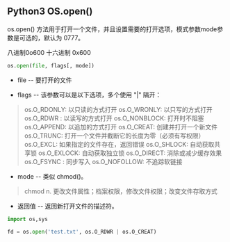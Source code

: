## Python3 OS.open() 

os.open() 方法用于打开一个文件，并且设置需要的打开选项，模式参数mode参数是可选的，默认为 0777。

八进制0o600 十六进制 0x600

```python
os.open(file, flags[, mode])
```

* file -- 要打开的文件

* flags -- 该参数可以是以下选项，多个使用 "|" 隔开：
> os.O_RDONLY: 以只读的方式打开
> os.O_WRONLY: 以只写的方式打开
> os.O_RDWR : 以读写的方式打开
> os.O_NONBLOCK: 打开时不阻塞
> os.O_APPEND: 以追加的方式打开
> os.O_CREAT: 创建并打开一个新文件
> os.O_TRUNC: 打开一个文件并截断它的长度为零（必须有写权限）
> os.O_EXCL: 如果指定的文件存在，返回错误
> os.O_SHLOCK: 自动获取共享锁
> os.O_EXLOCK: 自动获取独立锁
> os.O_DIRECT: 消除或减少缓存效果
> os.O_FSYNC : 同步写入
> os.O_NOFOLLOW: 不追踪软链接

* mode -- 类似 chmod()。

> chmod n. 更改文件属性；档案权限，修改文件权限；改变文件存取方式

* 返回值 -- 返回新打开文件的描述符。

```python
import os,sys

fd = os.open('test.txt', os.O_RDWR | os.O_CREAT)
```
